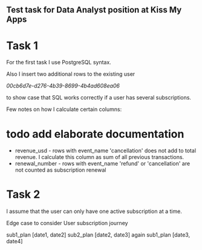Test task for Data Analyst position at Kiss My Apps
---

# Task 1

For the first task I use PostgreSQL syntax. 

Also I insert two additional rows to the existing user 

_00cb6d7e-d276-4b39-8699-4b4ad608ea06_ 

to show case that SQL works correctly if a user has several subscriptions.


Few notes on how I calculate certain columns:

# todo add elaborate documentation
- revenue_usd - rows with event_name 'cancellation' does not add to total revenue. I calculate this column 
as sum of all previous transactions.
- renewal_number - rows with event_name 'refund' or 'cancellation' are not counted as subscription renewal


# Task 2
I assume that the user can only have one active subscription at a time.

Edge case to consider
User subscription journey

sub1_plan [date1, date2]
sub2_plan [date2, date3]
again sub1_plan [date3, date4]